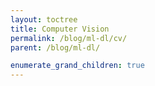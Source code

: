 ```yaml
---
layout: toctree
title: Computer Vision
permalink: /blog/ml-dl/cv/
parent: /blog/ml-dl/

enumerate_grand_children: true
---
```

